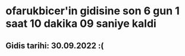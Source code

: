 # ofarukbicer'in gidisine son 6 gun 1 saat 10 dakika 09 saniye kaldi

## Gidis tarihi: 30.09.2022 :(